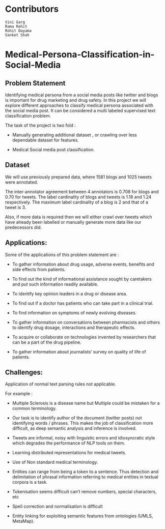# Contributors

    Vini Garg
    Rama Rohit
    Rohit Dayama
    Sanket Shah

# Medical-Persona-Classification-in-Social-Media


## Problem Statement

Identifying medical persona from a social media posts like twitter and blogs is important for drug marketing and drug safety. In this project we will explore different approaches  to classify medical persona associated with the social media post. It can be considered a multi labeled supervised text classification problem.

The task of the project is two fold :

* Manually generating additional dataset , or crawling over less dependable dataset for features.

* Medical Social media post classification.

## Dataset
We will use previously prepared data, where 1581 blogs and 1025 tweets were annotated. 

The inter-annotator agreement between 4 annotators is 0.708 for blogs and 0.70 for tweets. The label cardinality of blogs and tweets is 1.18 and 1.24 respectively. The maximum label cardinality of a blog is 2 and that of a tweet is 3.

Also, if more data is required then we will either crawl over tweets which have already been labelled or manually generate more data like our predecessors did.

## Applications:
Some of the applications of this problem statement are :

* To gather information about drug usage, adverse events, benefits and side effects from patients.  

* To find out the kind of informational assistance sought by caretakers and put such information readily available.

* To identify key opinion leaders in a drug or disease area.

* To find out if a doctor has patients who can take part in a clinical trial.

* To find information on symptoms of newly evolving diseases.

* To gather information on conversations between pharmacists and others to identify drug dosage, interactions and therapeutic effects.

* To acquire or collaborate on technologies invented by researchers that can be a part of the drug pipeline.

* To gather information about journalists’ survey on quality of life of patients.

## Challenges:
Application of normal text parsing rules not applicable.  

For example :

* Multiple Sclerosis is a disease name but Multiple could be mistaken for a common terminology.

* Our task is to identify author of the document (twitter posts) not identifying words / phrases. This makes the job of classification more difficult, as deep semantic analysis and inference is involved.

* Tweets are informal, noisy with linguistic errors and idiosyncratic style which degrades the performance of NLP tools on them.

* Learning distributed representations for medical tweets.

* Use of Non standard medical terminology.

* Entities can range from being a token to a sentence. Thus detection and delimitation of phrasal information referring to medical entities in textual corpora is a task.

* Tokenisation seems difficult can’t remove numbers, special characters, etc

* Spell correction and normalisation is difficult

* Entity linking for exploiting semantic features from ontologies (UMLS, MetaMap).
